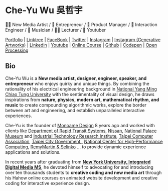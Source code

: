 # Che-Yu Wu 吳哲宇

🤹‍♂️ New Media Artist / 👑 Entrepreneur / 💼 Product Manager / 🧪 Interaction Engineer / 🎹 Musician / 🧑‍🏫 Lecturer / 📸 Youtuber

[Portfolio](https://cheyuwu.com/) | [Linktree](https://linktr.ee/cheyuwu) | [FaceBook](https://www.facebook.com/cheyuwu345/) |  [Twitter](https://twitter.com/cheyuwu345) | [Instagram](https://www.instagram.com/cheyuwu345/)
| [Instagram (Generative Artworks)](https://www.instagram.com/cheyuwu345/) | [Linkedin](https://www.linkedin.com/in/cheyuwu/?locale=en_US) | [Youtube](https://www.youtube.com/channel/UCHX_XMhPrtvOmgGOnA2eTmA) 
| [Online Course](https://hahow.in/@majer?tr=majer) | [Github](https://github.com/frank890417) | [Codepen](https://codepen.io/frank890417) | [Open Processing](https://openprocessing.org/user/139364/)

## Bio

Che-Yu Wu is a **New media artist, designer, engineer, speaker, and entrepreneur** who enjoys quirky and unique things. By combining the rationality of his electrical engineering background in [National Yang Ming Chiao Tung University](https://www.nycu.edu.tw/) with the sentimentality of visual design, he draws inspirations from **nature, physics, modern art, mathematical rhythm, and music** to create compounding algorithmic works, explore the border between art and engineering, and establish unparalleled interactive experiences. 

Che-Yu is the founder of [Monoame Design](https://monoame.com/) 8 years ago and worked with clients like [Department of Rapid Transit Systems](https://en.wikipedia.org/wiki/Department_of_Rapid_Transit_Systems,_Taipei_City_Government), [Nissan](https://www.nissanusa.com/), [National Palace Museum](https://www.npm.gov.tw/?l=2) and [Industrial Technology Research Institute](https://www.itri.org.tw/english/), [Taipei Computer Association](https://www.tca.org.tw/en/), [Taipei City Government ](https://english.gov.taipei/), [National Center for High‑Performance Computing](https://www.nchc.org.tw/?langid=2), [RemyMartin & Selinko](https://selinko.com/press/remy-martin-club-connected-bottle/) ... to provide dynamic experience applications and solutions.

In recent years after graduating from [**New York University, Integrated Digital Media MS**](http://idm.engineering.nyu.edu/), he devoted himself to advocating for and introducing over ten thousands students to **creative coding and new media art** through his Hahow online courses on animated website development and creative coding for interactive experience design.
